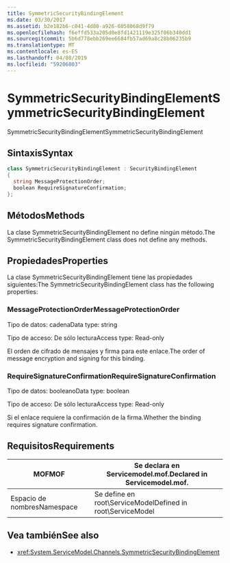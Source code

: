 ```yaml
---
title: SymmetricSecurityBindingElement
ms.date: 03/30/2017
ms.assetid: b2e182b6-c041-4d80-a926-6058068d9f79
ms.openlocfilehash: f6effd533a205d0e8fd1421119e325f06b340dd1
ms.sourcegitcommit: 5b6d778ebb269ee6684fb57ad69a8c28b06235b9
ms.translationtype: MT
ms.contentlocale: es-ES
ms.lasthandoff: 04/08/2019
ms.locfileid: "59206803"
---
```

# <a name="symmetricsecuritybindingelement"></a><span data-ttu-id="b6dc5-102">SymmetricSecurityBindingElement</span><span class="sxs-lookup"><span data-stu-id="b6dc5-102">SymmetricSecurityBindingElement</span></span>
<span data-ttu-id="b6dc5-103">SymmetricSecurityBindingElement</span><span class="sxs-lookup"><span data-stu-id="b6dc5-103">SymmetricSecurityBindingElement</span></span>  
  
## <a name="syntax"></a><span data-ttu-id="b6dc5-104">Sintaxis</span><span class="sxs-lookup"><span data-stu-id="b6dc5-104">Syntax</span></span>  
  
```csharp
class SymmetricSecurityBindingElement : SecurityBindingElement  
{  
  string MessageProtectionOrder;  
  boolean RequireSignatureConfirmation;  
};  
```  
  
## <a name="methods"></a><span data-ttu-id="b6dc5-105">Métodos</span><span class="sxs-lookup"><span data-stu-id="b6dc5-105">Methods</span></span>  
 <span data-ttu-id="b6dc5-106">La clase SymmetricSecurityBindingElement no define ningún método.</span><span class="sxs-lookup"><span data-stu-id="b6dc5-106">The SymmetricSecurityBindingElement class does not define any methods.</span></span>  
  
## <a name="properties"></a><span data-ttu-id="b6dc5-107">Propiedades</span><span class="sxs-lookup"><span data-stu-id="b6dc5-107">Properties</span></span>  
 <span data-ttu-id="b6dc5-108">La clase SymmetricSecurityBindingElement tiene las propiedades siguientes:</span><span class="sxs-lookup"><span data-stu-id="b6dc5-108">The SymmetricSecurityBindingElement class has the following properties:</span></span>  
  
### <a name="messageprotectionorder"></a><span data-ttu-id="b6dc5-109">MessageProtectionOrder</span><span class="sxs-lookup"><span data-stu-id="b6dc5-109">MessageProtectionOrder</span></span>  
 <span data-ttu-id="b6dc5-110">Tipo de datos: cadena</span><span class="sxs-lookup"><span data-stu-id="b6dc5-110">Data type: string</span></span>  
  
 <span data-ttu-id="b6dc5-111">Tipo de acceso: De sólo lectura</span><span class="sxs-lookup"><span data-stu-id="b6dc5-111">Access type: Read-only</span></span>  
  
 <span data-ttu-id="b6dc5-112">El orden de cifrado de mensajes y firma para este enlace.</span><span class="sxs-lookup"><span data-stu-id="b6dc5-112">The order of message encryption and signing for this binding.</span></span>  
  
### <a name="requiresignatureconfirmation"></a><span data-ttu-id="b6dc5-113">RequireSignatureConfirmation</span><span class="sxs-lookup"><span data-stu-id="b6dc5-113">RequireSignatureConfirmation</span></span>  
 <span data-ttu-id="b6dc5-114">Tipo de datos: booleano</span><span class="sxs-lookup"><span data-stu-id="b6dc5-114">Data type: boolean</span></span>  
  
 <span data-ttu-id="b6dc5-115">Tipo de acceso: De sólo lectura</span><span class="sxs-lookup"><span data-stu-id="b6dc5-115">Access type: Read-only</span></span>  
  
 <span data-ttu-id="b6dc5-116">Si el enlace requiere la confirmación de la firma.</span><span class="sxs-lookup"><span data-stu-id="b6dc5-116">Whether the binding requires signature confirmation.</span></span>  
  
## <a name="requirements"></a><span data-ttu-id="b6dc5-117">Requisitos</span><span class="sxs-lookup"><span data-stu-id="b6dc5-117">Requirements</span></span>  
  
|<span data-ttu-id="b6dc5-118">MOF</span><span class="sxs-lookup"><span data-stu-id="b6dc5-118">MOF</span></span>|<span data-ttu-id="b6dc5-119">Se declara en Servicemodel.mof.</span><span class="sxs-lookup"><span data-stu-id="b6dc5-119">Declared in Servicemodel.mof.</span></span>|  
|---------|-----------------------------------|  
|<span data-ttu-id="b6dc5-120">Espacio de nombres</span><span class="sxs-lookup"><span data-stu-id="b6dc5-120">Namespace</span></span>|<span data-ttu-id="b6dc5-121">Se define en root\ServiceModel</span><span class="sxs-lookup"><span data-stu-id="b6dc5-121">Defined in root\ServiceModel</span></span>|  
  
## <a name="see-also"></a><span data-ttu-id="b6dc5-122">Vea también</span><span class="sxs-lookup"><span data-stu-id="b6dc5-122">See also</span></span>

- <xref:System.ServiceModel.Channels.SymmetricSecurityBindingElement>
